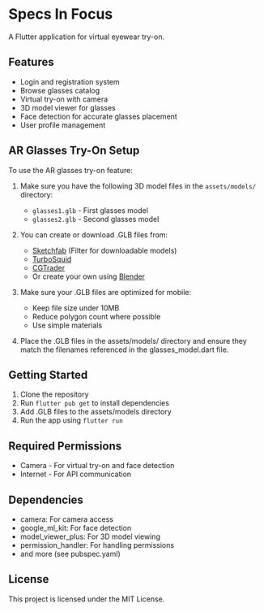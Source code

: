 # Specs In Focus

A Flutter application for virtual eyewear try-on.

## Features

- Login and registration system
- Browse glasses catalog
- Virtual try-on with camera
- 3D model viewer for glasses
- Face detection for accurate glasses placement
- User profile management

## AR Glasses Try-On Setup

To use the AR glasses try-on feature:

1. Make sure you have the following 3D model files in the `assets/models/` directory:
   - `glasses1.glb` - First glasses model
   - `glasses2.glb` - Second glasses model

2. You can create or download .GLB files from:
   - [Sketchfab](https://sketchfab.com/3d-models/categories/fashion-beauty?features=downloadable&sort_by=-likeCount) (Filter for downloadable models)
   - [TurboSquid](https://www.turbosquid.com/Search/3D-Models/free/glasses/glb)
   - [CGTrader](https://www.cgtrader.com/free-3d-models/character/clothing/glasses)
   - Or create your own using [Blender](https://www.blender.org/)

3. Make sure your .GLB files are optimized for mobile:
   - Keep file size under 10MB
   - Reduce polygon count where possible
   - Use simple materials

4. Place the .GLB files in the assets/models/ directory and ensure they match the filenames referenced in the glasses_model.dart file.

## Getting Started

1. Clone the repository
2. Run `flutter pub get` to install dependencies
3. Add .GLB files to the assets/models directory
4. Run the app using `flutter run`

## Required Permissions

- Camera - For virtual try-on and face detection
- Internet - For API communication

## Dependencies

- camera: For camera access
- google_ml_kit: For face detection
- model_viewer_plus: For 3D model viewing
- permission_handler: For handling permissions
- and more (see pubspec.yaml)

## License

This project is licensed under the MIT License.
